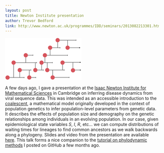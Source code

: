 ```yaml
---
layout: post
title: Newton Institute presentation
author: Trevor Bedford
link: http://www.newton.ac.uk/programmes/IDD/seminars/2013082213301.html
---
```


![](images/transmission.png)

A few days ago, I gave a presentation at the [Isaac Newton Institute for Mathematical Sciences](http://www.newton.ac.uk/) in Cambridge on inferring disease dynamics from viral sequence data.  This was intended as an accessible introduction to the [coalescent](http://en.wikipedia.org/wiki/Coalescent_theory), a mathematical model originally developed in the context of population genetics to infer population-level parameters from genetic data. It describes the effects of population size and demography on the genetic relationships among individuals in an evolving population.  In our case, given epidemiological state variables <i>S</i>, <i>I</i>, <i>R</i>, etc... we can compute distributions of waiting times for lineages to find common ancestors as we walk backwards along a phylogeny.  Slides and video from the presentation are available [here](http://www.newton.ac.uk/programmes/IDD/seminars/2013082213301.html).  This talk forms a nice companion to the [tutorial on phylodynamic methods](https://github.com/trvrb/influenza-dynamics-practical) I posted on GitHub a few months ago.

